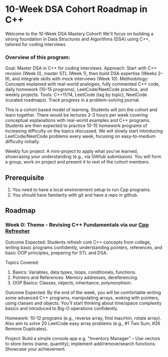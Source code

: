 
# 10-Week DSA Cohort Roadmap in C++

Welcome to the 10-Week DSA Mastery Cohort! We'll focus on building a strong foundation in Data Structures and Algorithms (DSA) using C++, tailored for coding interviews. 

### Overview of this program:

Goal: Master DSA in C++ for coding interviews.
Approach: Start with C++ revision (Week 0), master STL (Week 1), then build DSA expertise (Weeks 2–9), and integrate skills with mock interviews (Week 10).
Methodology: Concepts explained with real-world analogies, fully commented C++ code, daily homework (10–15 programs), LeetCode/NeetCode practice, and weekly projects.
Tools: C++11/14, LeetCode (tag by topic), NeetCode (curated roadmaps). Track progress in a problem-solving journal.

This is a cohort based model of learning. Students will join the cohort and learn together. There would be lectures 2-3 hours per week covering conceptual explanations with real-world examples and C++ programs.
Students are then expected to practice 10-15 homework programs of increasing difficulty on the topics discussed. We will slowly start introducing LeetCode/NeetCode problems every week, focusing on easy-to-medium difficulty initially.

Weekly fun project: A mini-project to apply what you've learned, showcasing your understanding (e.g., via GitHub submission). You will form a group, work on project and present it to rest of the cohort members.

## Prerequisite
1. You need to have a local environement setup to run Cpp programs.  
2. You should have familarity with git and have a repo in github.



## Roadmap
### Week 0: Theme - Revising C++ Fundamentals via our [Cpp Refresher](https://github.com/simplifylearning101/cpp_refresher/blob/main/materials/1_cpp_refresher.md)


Outcome Expected: Students refresh core C++ concepts from college, writing basic programs confidently, understanding pointers, references, and basic OOP principles, preparing for STL and DSA.

Topics Covered:
1. Basics: Variables, data types, loops, conditionals, functions.
2. Pointers and References: Memory addresses, dereferencing.
3. OOP Basics: Classes, objects, inheritance, polymorphism.


Outcome Expected: By the end of the week, you will be comfortable writing some advanced C++ programs, manipulating arrays, woking with pointers, using classes and objects. You'll start thinking about time/space complexity basics and introduced to Big-O operations confidently.

Homework: 10-12 programs (e.g., reverse array, find max/min, rotate array). Also aim to solve 20 LeetCode easy array problems (e.g., #1 Two Sum, #26 Remove Duplicates).

Project: Build a simple console app e.g. "Inventory Manager" – Use vectors to store items (name, quantity); implement add/remove/search functions. Showcase your achievement.


